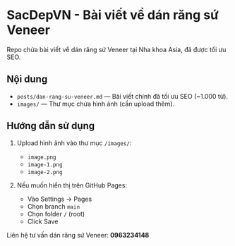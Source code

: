 # SacDepVN - Bài viết về dán răng sứ Veneer

Repo chứa bài viết về dán răng sứ Veneer tại Nha khoa Asia, đã được tối ưu SEO.

## Nội dung
- `posts/dan-rang-su-veneer.md` — Bài viết chính đã tối ưu SEO (~1.000 từ).
- `images/` — Thư mục chứa hình ảnh (cần upload thêm).

## Hướng dẫn sử dụng
1. Upload hình ảnh vào thư mục `/images/`:
   - `image.png`
   - `image-1.png`
   - `image-2.png`

2. Nếu muốn hiển thị trên GitHub Pages:
   - Vào Settings -> Pages
   - Chọn branch `main`
   - Chọn folder `/` (root)
   - Click Save

Liên hệ tư vấn dán răng sứ Veneer: **0963234148**